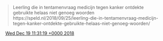 > Leerling die in tentamenvraag medicijn tegen kanker ontdekte gebruikte helaas niet genoeg woorden https://speld\.nl/2018/09/25/leerling\-die\-in\-tentamenvraag\-medicijn\-tegen\-kanker\-ontdekte\-gebruikte\-helaas\-niet\-genoeg\-woorden/

<img src="../../media/tweet.ico" width="12" /> [Wed Dec 19 11:31:19 +0000 2018](https://twitter.com/DromerDenker/status/1075352876988403712)